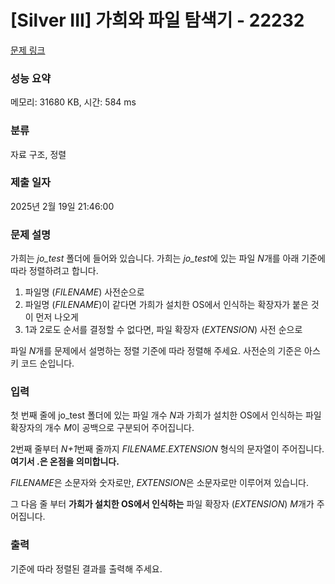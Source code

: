 # [Silver III] 가희와 파일 탐색기 - 22232 

[문제 링크](https://www.acmicpc.net/problem/22232) 

### 성능 요약

메모리: 31680 KB, 시간: 584 ms

### 분류

자료 구조, 정렬

### 제출 일자

2025년 2월 19일 21:46:00

### 문제 설명

<p>가희는 <em>jo_test</em> 폴더에 들어와 있습니다. 가희는 <em>jo_test</em>에 있는 파일 <em>N</em>개를 아래 기준에 따라 정렬하려고 합니다.</p>

<ol>
	<li>파일명 (<em>FILENAME</em>) 사전순으로</li>
	<li>파일명 (<em>FILENAME</em>)이 같다면 가희가 설치한 OS에서 인식하는 확장자가 붙은 것이 먼저 나오게</li>
	<li>1과 2로도 순서를 결정할 수 없다면, 파일 확장자 (<em>EXTENSION</em>) 사전 순으로</li>
</ol>

<p>파일 <em>N</em>개를 문제에서 설명하는 정렬 기준에 따라 정렬해 주세요. 사전순의 기준은 아스키 코드 순입니다.</p>

### 입력 

 <p>첫 번째 줄에 jo_test 폴더에 있는 파일 개수 <em>N</em>과 가희가 설치한 OS에서 인식하는 파일 확장자의 개수 <em>M</em>이 공백으로 구분되어 주어집니다.</p>

<p>2번째 줄부터 <em>N+1</em>번째 줄까지 <em>FILENAME</em>.<em>EXTENSION </em>형식의 문자열이 주어집니다. <strong>여기서 .은 온점을 의미합니다.</strong></p>

<p><em>FILENAME</em>은 소문자와 숫자로만, <em>EXTENSION</em>은 소문자로만 이루어져 있습니다.</p>

<p>그 다음 줄 부터 <strong>가희가 설치한 OS에서 인식하는</strong> 파일 확장자 (<em>EXTENSION</em>) <em>M</em>개가 주어집니다.</p>

### 출력 

 <p>기준에 따라 정렬된 결과를 출력해 주세요.</p>


